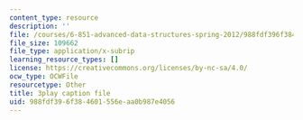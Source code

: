```yaml
---
content_type: resource
description: ''
file: /courses/6-851-advanced-data-structures-spring-2012/988fdf396f384601556eaa0b987e4056_Fs4-E4Nj1Ks.srt
file_size: 109662
file_type: application/x-subrip
learning_resource_types: []
license: https://creativecommons.org/licenses/by-nc-sa/4.0/
ocw_type: OCWFile
resourcetype: Other
title: 3play caption file
uid: 988fdf39-6f38-4601-556e-aa0b987e4056
---
```

